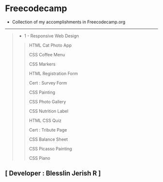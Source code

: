 # Freecodecamp

- Collection of my accomplishments in Freecodecamp.org

---
>- 1 - Responsive Web Design
>>HTML Cat Photo App
>>
>>CSS Coffee Menu
>>
>>CSS Markers
>>
>>HTML Registration Form
>>
>>Cert : Survey Form
>>
>>CSS Painting
>>
>>CSS Photo  Gallery
>>
>>CSS Nutrition Label
>>
>>HTML CSS Quiz
>>
>>Cert : Tribute Page
>>
>>CSS Balance Sheet
>>
>>CSS Picasso Painting
>>
>>CSS Piano
>>
<!-- >>Cert : Technical Documentation Page -->

## [ Developer : Blesslin Jerish R ]
